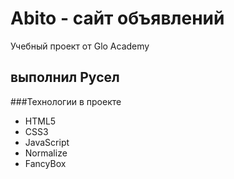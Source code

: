 # Abito - сайт объявлений
Учебный проект от Glo Academy

## выполнил Русел
###Технологии в проекте 
- HTML5
- CSS3
- JavaScript
- Normalize
- FancyBox
